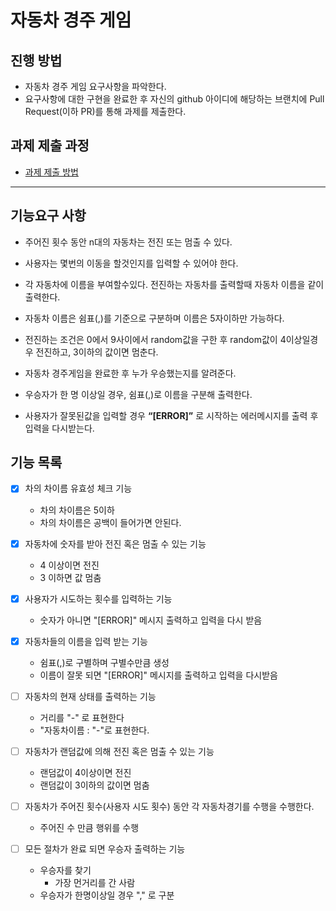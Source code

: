 # 자동차 경주 게임
## 진행 방법
* 자동차 경주 게임 요구사항을 파악한다.
* 요구사항에 대한 구현을 완료한 후 자신의 github 아이디에 해당하는 브랜치에 Pull Request(이하 PR)를 통해 과제를 제출한다.

## 과제 제출 과정
* [과제 제출 방법](https://github.com/next-step/nextstep-docs/tree/master/precourse)


---

## 기능요구 사항

    
* 주어진 횟수 동안 n대의 자동차는 전진 또는 멈출 수 있다.  

* 사용자는 몇번의 이동을 할것인지를 입력할 수 있어야 한다.

* 각 자동차에 이름을 부여할수있다. 전진하는 자동차를 출력할때 자동차 이름을 같이 출력한다.

* 자동차 이름은 쉼표(,)를 기준으로 구분하며 이름은 5자이하만 가능하다.

* 전진하는 조건은 0에서 9사이에서 random값을 구한 후 random값이 4이상일경우 전진하고,
3이하의 값이면 멈춘다.

* 자동차 경주게임을 완료한 후 누가 우승했는지를 알려준다.

* 우승자가 한 명 이상일 경우, 쉼표(,)로 이름을 구분해 출력한다.

* 사용자가 잘못된값을 입력할 경우 **“[ERROR]”** 로 시작하는 에러메시지를 출력 후 입력을 다시받는다.  

## 기능 목록 


  - [X] 차의 차이름 유효성 체크 기능 
    - 차의 차이름은 5이하
    - 차의 차이름은 공백이 들어가면 안된다.
    
    
  - [X] 자동차에 숫자를 받아 전진 혹은 멈출 수 있는 기능 
    - 4 이상이면 전진 
    - 3 이하면 값 멈춤  

    
  - [X] 사용자가 시도하는 횟수를 입력하는 기능 
      * 숫자가 아니면 "[ERROR]" 메시지 출력하고 입력을 다시 받음  
    
  
  - [X] 자동차들의 이름을 입력 받는 기능
    * 쉼표(,)로 구별하며 구별수만큼 생성
    * 이름이 잘못 되면 "[ERROR]" 메시지를 출력하고 입력을 다시받음
    
  - [ ] 자동차의 현재 상태를 출력하는 기능 
    * 거리를 "-" 로 표현한다
    * "자동차이름 : "-"로 표현한다.

  - [ ] 자동차가 랜덤값에 의해 전진 혹은 멈출 수 있는 기능
    * 랜덤값이 4이상이면 전진
    * 랜덤값이 3이하의 값이면 멈춤  
    
  - [ ] 자동차가 주어진 횟수(사용자 시도 횟수) 동안 각 자동차경기를 수행을 수행한다.
    * 주어진 수 만큼 행위를 수행  
    
  
  - [ ] 모든 절차가 완료 되면 우승자 출력하는 기능
    * 우승자를 찾기
      * 가장 먼거리를 간 사람
    * 우승자가 한명이상일 경우 "," 로 구분 
